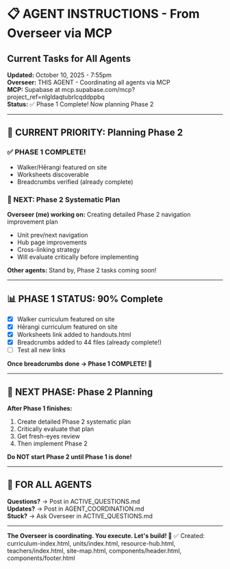# 📋 AGENT INSTRUCTIONS - From Overseer via MCP
## Current Tasks for All Agents

**Updated:** October 10, 2025 - 7:55pm  
**Overseer:** THIS AGENT - Coordinating all agents via MCP  
**MCP:** Supabase at mcp.supabase.com/mcp?project_ref=nlgldaqtubrlcqddppbq  
**Status:** ✅ Phase 1 Complete! Now planning Phase 2

---

## 🎯 CURRENT PRIORITY: Planning Phase 2

### ✅ PHASE 1 COMPLETE!
- Walker/Hērangi featured on site
- Worksheets discoverable
- Breadcrumbs verified (already complete)

### 🔮 NEXT: Phase 2 Systematic Plan

**Overseer (me) working on:**
Creating detailed Phase 2 navigation improvement plan
- Unit prev/next navigation
- Hub page improvements  
- Cross-linking strategy
- Will evaluate critically before implementing

**Other agents:** Stand by, Phase 2 tasks coming soon!

---

## 📊 PHASE 1 STATUS: 90% Complete

- [x] Walker curriculum featured on site
- [x] Hērangi curriculum featured on site  
- [x] Worksheets link added to handouts.html
- [x] Breadcrumbs added to 44 files (already complete!)
- [ ] Test all new links

**Once breadcrumbs done → Phase 1 COMPLETE! 🎉**

---

## 🔮 NEXT PHASE: Phase 2 Planning

**After Phase 1 finishes:**
1. Create detailed Phase 2 systematic plan
2. Critically evaluate that plan
3. Get fresh-eyes review
4. Then implement Phase 2

**Do NOT start Phase 2 until Phase 1 is done!**

---

## 💬 FOR ALL AGENTS

**Questions?** → Post in ACTIVE_QUESTIONS.md  
**Updates?** → Post in AGENT_COORDINATION.md  
**Stuck?** → Ask Overseer in ACTIVE_QUESTIONS.md

---

**The Overseer is coordinating. You execute. Let's build! 🚀**
✅ Created: curriculum-index.html, units/index.html, resource-hub.html, teachers/index.html, site-map.html, components/header.html, components/footer.html
